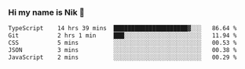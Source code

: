 ### Hi my name is Nik 👋

<!--
**NikDoe/NikDoe** is a ✨ _special_ ✨ repository because its `README.md` (this file) appears on your GitHub profile.

Here are some ideas to get you started:

- 🔭 I’m currently working on ...
- 🌱 I’m currently learning ...
- 👯 I’m looking to collaborate on ...
- 🤔 I’m looking for help with ...
- 💬 Ask me about ...
- 📫 How to reach me: ...
- 😄 Pronouns: ...
- ⚡ Fun fact: ...
-->

<!--START_SECTION:waka-->

```txt
TypeScript    14 hrs 39 mins  █████████████████████▓░░░   86.64 %
Git           2 hrs 1 min     ███░░░░░░░░░░░░░░░░░░░░░░   11.94 %
CSS           5 mins          ░░░░░░░░░░░░░░░░░░░░░░░░░   00.53 %
JSON          3 mins          ░░░░░░░░░░░░░░░░░░░░░░░░░   00.38 %
JavaScript    2 mins          ░░░░░░░░░░░░░░░░░░░░░░░░░   00.29 %
```

<!--END_SECTION:waka-->
